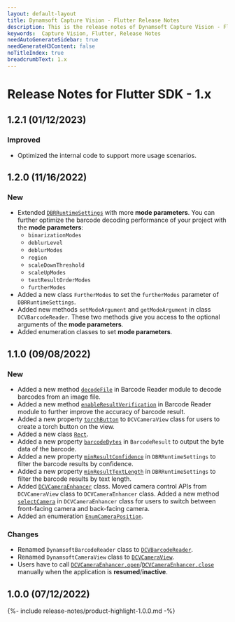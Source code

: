 ```yaml
---
layout: default-layout
title: Dynamsoft Capture Vision - Flutter Release Notes
description: This is the release notes of Dynamsoft Capture Vision - Flutter Edition.
keywords:  Capture Vision, Flutter, Release Notes
needAutoGenerateSidebar: true
needGenerateH3Content: false
noTitleIndex: true
breadcrumbText: 1.x
---
```


# Release Notes for Flutter SDK - 1.x

## 1.2.1 (01/12/2023)

### Improved

* Optimized the internal code to support more usage scenarios.

## 1.2.0 (11/16/2022)

### New

* Extended [`DBRRuntimeSettings`](../api-reference/class-dbr-runtime-settings.md) with more **mode parameters**. You can further optimize the barcode decoding performance of your project with the **mode parameters**:
  * `binarizationModes`
  * `deblurLevel`
  * `deblurModes`
  * `region`
  * `scaleDownThreshold`
  * `scaleUpModes`
  * `textResultOrderModes`
  * `furtherModes`
* Added a new class `FurtherModes` to set the `furtherModes` parameter of `DBRRuntimeSettings`.
* Added new methods `setModeArgument` and `getModeArgument` in class `DCVBarcodeReader`. These two methods give you access to the optional arguments of the **mode parameters**.
* Added enumeration classes to set **mode parameters**.

## 1.1.0 (09/08/2022)

### New

- Added a new method [`decodeFile`](../api-reference/barcode-reader.md#decodefile) in Barcode Reader module to decode barcodes from an image file.
- Added a new method [`enableResultVerification`](../api-reference/barcode-reader.md#enableresultverification) in Barcode Reader module to further improve the accuracy of barcode result.
- Added a new property [`torchButton`](../api-reference/camera-view.md#torchbutton) to `DCVCameraView` class for users to create a torch button on the view.
- Added a new class [`Rect`](../api-reference/class-rect.md).
- Added a new property [`barcodeBytes`](../api-reference/class-barcode-result.md) in `BarcodeResult` to output the byte data of the barcode.
- Added a new property [`minResultConfidence`](../api-reference/class-dbr-runtime-settings.md) in `DBRRuntimeSettings` to filter the barcode results by confidence.
- Added a new property [`minResultTextLength`](../api-reference/class-dbr-runtime-settings.md) in `DBRRuntimeSettings` to filter the barcode results by text length.
- Added [`DCVCameraEnhancer`](../api-reference/camera-enhancer.md) class. Moved camera control APIs from `DCVCameraView` class to `DCVCameraEnhancer` class. Added a new method [`selectCamera`](../api-reference/camera-enhancer.md#selectcamera) in `DCVCameraEnhancer` class for users to switch between front-facing camera and back-facing camera.
- Added an enumeration [`EnumCameraPosition`](../api-reference/enum-camera-position.md).

### Changes

- Renamed `DynamsoftBarcodeReader` class to [`DCVBarcodeReader`](../api-reference/barcode-reader.md).
- Renamed `DynamsoftCameraView` class to [`DCVCameraView`](../api-reference/camera-view.md).
- Users have to call [`DCVCameraEnhancer.open`](../api-reference/camera-enhancer.md#open)/[`DCVCameraEnhancer.close`](../api-reference/camera-enhancer.md#close) manually when the application is **resumed**/**inactive**.

## 1.0.0 (07/12/2022)

{%- include release-notes/product-highlight-1.0.0.md -%}
